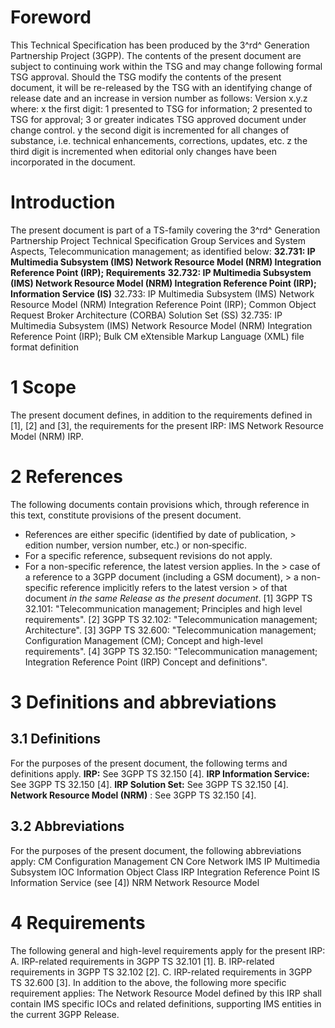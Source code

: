 # Foreword
This Technical Specification has been produced by the 3^rd^ Generation
Partnership Project (3GPP).
The contents of the present document are subject to continuing work within the
TSG and may change following formal TSG approval. Should the TSG modify the
contents of the present document, it will be re-released by the TSG with an
identifying change of release date and an increase in version number as
follows:
Version x.y.z
where:
x the first digit:
1 presented to TSG for information;
2 presented to TSG for approval;
3 or greater indicates TSG approved document under change control.
y the second digit is incremented for all changes of substance, i.e. technical
enhancements, corrections, updates, etc.
z the third digit is incremented when editorial only changes have been
incorporated in the document.
# Introduction
The present document is part of a TS-family covering the 3^rd^ Generation
Partnership Project Technical Specification Group Services and System Aspects,
Telecommunication management; as identified below:
**32.731: IP Multimedia Subsystem (IMS) Network Resource Model (NRM)
Integration Reference Point (IRP); Requirements**
**32.732: IP Multimedia Subsystem (IMS) Network Resource Model (NRM)
Integration Reference Point (IRP); Information Service (IS)**
32.733: IP Multimedia Subsystem (IMS) Network Resource Model (NRM) Integration
Reference Point (IRP); Common Object Request Broker Architecture (CORBA)
Solution Set (SS)
32.735: IP Multimedia Subsystem (IMS) Network Resource Model (NRM) Integration
Reference Point (IRP); Bulk CM eXtensible Markup Language (XML) file format
definition
# 1 Scope
The present document defines, in addition to the requirements defined in [1],
[2] and [3], the requirements for the present IRP: IMS Network Resource Model
(NRM) IRP.
# 2 References
The following documents contain provisions which, through reference in this
text, constitute provisions of the present document.
  * References are either specific (identified by date of publication, > edition number, version number, etc.) or non‑specific.
  * For a specific reference, subsequent revisions do not apply.
  * For a non-specific reference, the latest version applies. In the > case of a reference to a 3GPP document (including a GSM document), > a non-specific reference implicitly refers to the latest version > of that document _in the same Release as the present document_.
[1] 3GPP TS 32.101: \"Telecommunication management; Principles and high level
requirements\".
[2] 3GPP TS 32.102: \"Telecommunication management; Architecture\".
[3] 3GPP TS 32.600: \"Telecommunication management; Configuration Management
(CM); Concept and high-level requirements\".
[4] 3GPP TS 32.150: \"Telecommunication management; Integration Reference
Point (IRP) Concept and definitions\".
# 3 Definitions and abbreviations
## 3.1 Definitions
For the purposes of the present document, the following terms and definitions
apply.
**IRP:** See 3GPP TS 32.150 [4].
**IRP Information Service:** See 3GPP TS 32.150 [4].
**IRP Solution Set:** See 3GPP TS 32.150 [4].
**Network Resource Model (NRM)** : See 3GPP TS 32.150 [4].
## 3.2 Abbreviations
For the purposes of the present document, the following abbreviations apply:
CM Configuration Management
CN Core Network
IMS IP Multimedia Subsystem
IOC Information Object Class
IRP Integration Reference Point
IS Information Service (see [4])
NRM Network Resource Model
# 4 Requirements
The following general and high-level requirements apply for the present IRP:
A. IRP-related requirements in 3GPP TS 32.101 [1].
B. IRP-related requirements in 3GPP TS 32.102 [2].
C. IRP-related requirements in 3GPP TS 32.600 [3].
In addition to the above, the following more specific requirement applies:
The Network Resource Model defined by this IRP shall contain IMS specific IOCs
and related definitions, supporting IMS entities in the current 3GPP Release.
#
